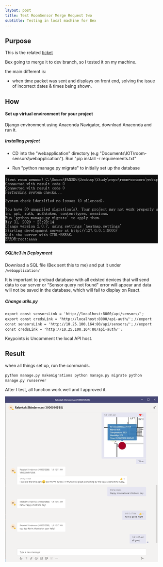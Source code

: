 ```yaml
---
layout: post
title: Test RoomSensor Merge Request two
subtitle: Testing in local machine for Bex
---
```


## Purpose

This is the related [ticket](https://gitlab.com/iotop/room-sensors/-/merge_requests/18)



Bex going to merge it to dev branch, so I tested it on my machine.

the main different is:

- when time packet was sent and displays on front end, solving the issue of incorrect dates & times being shown.

## How

#### Set up virtual environment for your project

Django environment using Anaconda Navigator, download Anaconda and run it.

##### Installing project

- CD into the "webapplication" directory (e.g "Documents\IOT\room-sensors\webapplication").  Run "pip install -r requirements.txt"

- Run "python manage.py migrate" to initially set up the database

![test4](https://raw.githubusercontent.com/jiqi963/project/master/img/test4.png)

##### SQLite3 in Deployment

Download a SQL file (Bex sent this to me) and put it under ` /webapplication/` 

It is important to preload database with all existed devices that will send data to our server or "Sensor query not found" error will appear and data will not be saved in the database, which will fail to display on React. 

##### Change utils.py

`export const sensorsLink = 'http://localhost:8000/api/sensors/';`
`export const credsLink = 'http://localhost:8000/api-auth/';`
`//export const sensorsLink = 'http://10.25.100.164:80/api/sensors/';`
`//export const credsLink = 'http://10.25.100.164:80/api-auth/';`

Keypoints is Uncomment the local API host.

## Result

when all things set up, run the commands.

`
python manage.py makemigrations
python manage.py migrate
python manage.py runserver
`

After I test, all function work well and I approved it.

![test](https://raw.githubusercontent.com/jiqi963/project/master/img/test2.png)
